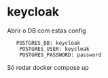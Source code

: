 # keycloak

Abrir o DB com estas config

       POSTGRES_DB: keycloak
        POSTGRES_USER: keycloak
        POSTGRES_PASSWORD: password
        

Só rodar docker compose up
